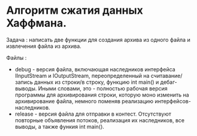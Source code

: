 # Алгоритм сжатия данных Хаффмана.
Задача : написать две функции для создания архива из одного файла и извлечения файла из архива.

Файлы : 
- debug - версия файла, включающая наследников интерфейса IInputStream и IOutputStream, переопределенный на считавание/запись данных из строки/в строку, функцию int main() и дебаг-выводы. Иными словами, это - полностью рабочая версия программы для архивирования строки, которую моно изменить на архивирование файла, немного поменяв реализацию интерфейсов-наследников.
- release - версия файла для отправки в контест. Отсутствуют повторные объявления потоков, реализация их наследников, все выводы, а также функия int main(). 
